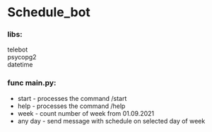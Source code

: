 # Schedule_bot
### libs:
telebot\
psycopg2\
datetime

### func main.py:
*	start - processes the command /start
*	help - processes the command /help
*	week - count number of week from 01.09.2021
*	any day - send message with schedule on selected day of week
